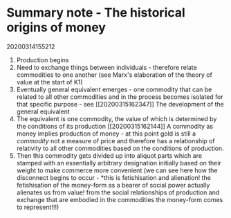 # Summary note - The historical origins of money
20200314155212



1. Production begins
2. Need to exchange things between individuals - therefore relate commodities to one another (see Marx's elaboration of the theory of value at the start of K1)
3. Eventually general equivalent emerges - one commodity that can be related to all other commodities and in the process becomes isolated for that specific purpose - see [[20200315162347]] The development of the general equivalent
4. The equivalent is one commodity, the value of which is determined by the conditions of its production [[20200315162144]] A commodity as money implies production of money - at this point gold is still a *commodity* not a measure of price and therefore has a relationship of relativity to all other commodities based on the conditions of production.
5. Then this commodity gets divided up into aliquot parts which are stamped with an essentially arbitrary designation initially based on their weight to make commerce more convenient (we can see here how the disconnect begins to occur - *this is fetishisation and alienation! the fetishisation of the money-form as a bearer of social power actually alienates us from value! from the social relationships of production and exchange that are embodied in the commodities the money-form comes to represent!!!)



